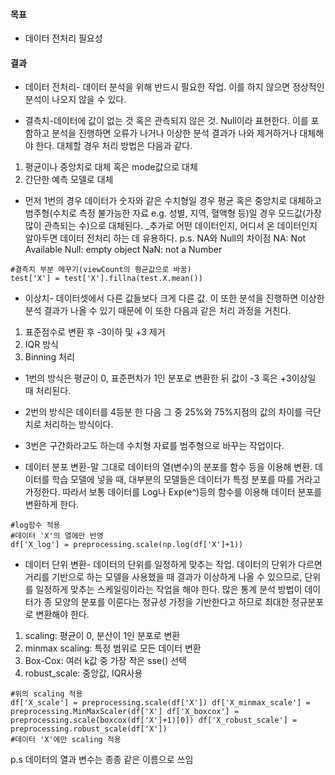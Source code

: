 #### 목표
- 데이터 전처리 필요성

#### 결과
- 데이터 전처리- 데이터 분석을 위해 반드시 필요한 작업. 이를 하지 않으면 정상적인 분석이 나오지 않을 수 있다. 

- 결측치-데이터에 값이 없는 것 혹은 관측되지 않은 것. Null이라 표현한다. 이를 포함하고 분석을 진행하면 오류가 나거나 이상한 분석 결과가 나와 제거하거나 대체해야 한다. 대체할 경우 처리 방법은 다음과 같다.
1. 평균이나 중앙치로 대체 혹은 mode값으로 대체
2. 간단한 예측 모델로 대체

- 먼저 1번의 경우 데이터가 숫자와 같은 수치형일 경우 평균 혹은 중앙치로 대체하고 범주형(수치로 측정 불가능한 자료 e.g. 성별, 지역, 혈액형 등)일 경우 모드값(가장 많이 관측되는 수)으로 대체된다. 
_추가로 어떤 데이터인지, 어디서 온 데이터인지 알아두면 데이터 전처리 하는 데 유용하다. 
p.s. NA와 Null의 차이점
NA: Not Available
Null: empty object
NaN: not a Number
```
#결측치 부분 메꾸기(viewCount의 평균값으로 바꿈)
test['X'] = test['X'].fillna(test.X.mean())
```

- 이상치- 데이터셋에서 다른 값들보다 크게 다른 값. 이 또한 분석을 진행하면 이상한 분석 결과가 나올 수 있기 때문에 이 또한 다음과 같은 처리 과정을 거친다. 
1. 표준점수로 변환 후 -3이하 및 +3 제거 
2. IQR 방식
3. Binning 처리

- 1번의 방식은 평균이 0, 표준편차가 1인 분포로 변환한 뒤 값이 -3 혹은 +3이상일 때 처리된다.
- 2번의 방식은 데이터를 4등분 한 다음 그 중 25%와 75%지점의 값의 차이를 극단치로 처리하는 방식이다.
- 3번은 구간화라고도 하는데 수치형 자료를 범주형으로 바꾸는 작업이다.

- 데이터 분포 변환-말 그대로 데이터의 열(변수)의 분포를 함수 등을 이용해 변환. 데이터를 학습 모델에 넣을 때, 대부분의 모델들은 데이터가 특정 분포를 따를 거라고 가정한다. 따라서 보통 데이터를 Log나 Exp(e^)등의 함수를 이용해 데이터 분포를 변환하게 한다. 
```
#log함수 적용
#데이터 'X'의 열에만 반영
df['X_log'] = preprocessing.scale(np.log(df['X']+1)) 
```

- 데이터 단위 변환- 데이터의 단위를 일정하게 맞추는 작업. 데이터의 단위가 다르면 거리를 기반으로 하는 모델을 사용했을 때 결과가 이상하게 나올 수 있으므로, 단위를 일정하게 맞추는 스케일링이라는 작업을 해야 한다. 많은 통계 분석 방법이 데이터가 종 모양의 분포를 이룬다는 정규성 가정을 기반한다고 하므로 최대한 정규분포로 변환해야 한다.

1. scaling: 평균이 0, 분산이 1인 분포로 변환
2. minmax scaling: 특정 범위로 모든 데이터 변환
3. Box-Cox: 여러 k값 중 가장 작은 sse() 선택
4. robust_scale: 중앙값, IQR사용

```
#위의 scaling 적용
df['X_scale'] = preprocessing.scale(df['X']) df['X_minmax_scale'] = preprocessing.MinMaxScaler(df['X'] df['X_boxcox'] = preprocessing.scale(boxcox(df['X']+1)[0]) df['X_robust_scale'] = preprocessing.robust_scale(df['X'])
#데이터 'X'에만 scaling 적용
```


p.s 데이터의 열과 변수는 종종 같은 이름으로 쓰임